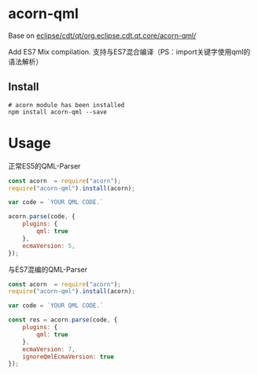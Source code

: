 # acorn-qml

Base on [eclipse/cdt/qt/org.eclipse.cdt.qt.core/acorn-qml/](https://github.com/eclipse/cdt/tree/master/qt/org.eclipse.cdt.qt.core/acorn-qml)

Add ES7 Mix compilation.
支持与ES7混合编译（PS：import关键字使用qml的语法解析）

## Install

```shell
# acorn module has been installed 
npm install acorn-qml --save
```

# Usage

正常ES5的QML-Parser
```js
const acorn  = require("acorn");
require("acorn-qml").install(acorn);

var code = `YOUR QML CODE.`

acorn.parse(code, {
    plugins: {
        qml: true
    },
    ecmaVersion: 5,
});
```

与ES7混编的QML-Parser
```js
const acorn  = require("acorn");
require("acorn-qml").install(acorn);

var code = `YOUR QML CODE.`

const res = acorn.parse(code, {
    plugins: {
        qml: true
    },
    ecmaVersion: 7,
    ignoreQmlEcmaVersion: true
});
```